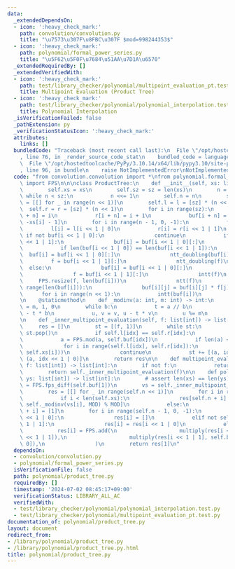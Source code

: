 ```yaml
---
data:
  _extendedDependsOn:
  - icon: ':heavy_check_mark:'
    path: convolution/convolution.py
    title: "\u7573\u307F\u8FBC\u307F $mod=998244353$"
  - icon: ':heavy_check_mark:'
    path: polynomial/formal_power_series.py
    title: "\u5F62\u5F0F\u7684\u51AA\u7D1A\u6570"
  _extendedRequiredBy: []
  _extendedVerifiedWith:
  - icon: ':heavy_check_mark:'
    path: test/library_checker/polynomial/multipoint_evaluation_pt.test.py
    title: Multipoint Evaluation (Product Tree)
  - icon: ':heavy_check_mark:'
    path: test/library_checker/polynomial/polynomial_interpolation.test.py
    title: Polynomial Interpolation
  _isVerificationFailed: false
  _pathExtension: py
  _verificationStatusIcon: ':heavy_check_mark:'
  attributes:
    links: []
  bundledCode: "Traceback (most recent call last):\n  File \"/opt/hostedtoolcache/PyPy/3.10.14/x64/lib/pypy3.10/site-packages/onlinejudge_verify/documentation/build.py\"\
    , line 76, in _render_source_code_stat\n    bundled_code = language.bundle(\n\
    \  File \"/opt/hostedtoolcache/PyPy/3.10.14/x64/lib/pypy3.10/site-packages/onlinejudge_verify/languages/python.py\"\
    , line 96, in bundle\n    raise NotImplementedError\nNotImplementedError\n"
  code: "from convolution.convolution import *\nfrom polynomial.formal_power_series\
    \ import FPS\n\n\nclass ProductTree:\n    def __init__(self, xs: list[int]):\n\
    \        self.xs = xs\n        self.sz = sz = len(xs)\n        n = 1\n       \
    \ while n < sz:\n            n <<= 1\n        self.n = n\n        self.buf = buf\
    \ = [[] for _ in range(n << 1)]\n        self.l = l = [sz] * (n << 1)\n      \
    \  self.r = r = [sz] * (n << 1)\n        for i in range(sz):\n            l[i\
    \ + n] = i\n            r[i + n] = i + 1\n            buf[i + n] = [-xs[i] + 1,\
    \ -xs[i] - 1]\n        for i in range(n - 1, 0, -1):\n            f = []\n   \
    \         l[i] = l[i << 1 | 0]\n            r[i] = r[i << 1 | 1]\n           \
    \ if not buf[i << 1 | 0]:\n                continue\n            if not buf[i\
    \ << 1 | 1]:\n                buf[i] = buf[i << 1 | 0][:]\n                continue\n\
    \            if len(buf[i << 1 | 0]) == len(buf[i << 1 | 1]):\n              \
    \  buf[i] = buf[i << 1 | 0][:]\n                ntt_doubling(buf[i])\n       \
    \         f = buf[i << 1 | 1][:]\n                ntt_doubling(f)\n          \
    \  else:\n                buf[i] = buf[i << 1 | 0][:]\n                ntt_doubling(buf[i])\n\
    \                f = buf[i << 1 | 1][:]\n                intt(f)\n           \
    \     FPS.resize(f, len(buf[i]))\n                ntt(f)\n            for j in\
    \ range(len(buf[i])):\n                buf[i][j] = buf[i][j] * f[j] % MOD\n  \
    \      for i in range(n << 1):\n            intt(buf[i])\n            FPS.shrink(buf[i])\n\
    \n    @staticmethod\n    def _modinv(a: int, m: int) -> int:\n        b, u, v\
    \ = m, 1, 0\n        while b:\n            t = a // b\n            a, b = b, a\
    \ - t * b\n            u, v = v, u - t * v\n        u %= m\n        return u\n\
    \n    def _inner_multipoint_evaluation(self, f: list[int]) -> list[int]:\n   \
    \     res = []\n        st = [(f, 1)]\n        while st:\n            a, idx =\
    \ st.pop()\n            if self.l[idx] == self.r[idx]:\n                continue\n\
    \            a = FPS.mod(a, self.buf[idx])\n            if len(a) <= 64:\n   \
    \             for i in range(self.l[idx], self.r[idx]):\n                    res.append(FPS.eval(a,\
    \ self.xs[i]))\n                continue\n            st += [(a, idx << 1 | 1),\
    \ (a, idx << 1 | 0)]\n        return res\n\n    def multipoint_evaluation(self,\
    \ f: list[int]) -> list[int]:\n        if not f:\n            return [0] * self.sz\n\
    \        return self._inner_multipoint_evaluation(f)\n\n    def polynomial_interpolation(self,\
    \ ys: list[int]) -> list[int]:\n        # assert len(xs) == len(ys)\n        w\
    \ = FPS.fps_diff(self.buf[1])\n        vs = self._inner_multipoint_evaluation(w)\n\
    \        res = [[] for _ in range(self.n << 1)]\n        for i in range(self.n):\n\
    \            if i < len(self.xs):\n                res[self.n + i] = [ys[i] *\
    \ self._modinv(vs[i], MOD) % MOD]\n            else:\n                res[self.n\
    \ + i] = [1]\n        for i in range(self.n - 1, 0, -1):\n            if not self.buf[i\
    \ << 1 | 0]:\n                res[i] = []\n            elif not self.buf[i <<\
    \ 1 | 1]:\n                res[i] = res[i << 1 | 0]\n            else:\n     \
    \           res[i] = FPS.add(\n                    multiply(res[i << 1 | 0], self.buf[i\
    \ << 1 | 1]),\n                    multiply(res[i << 1 | 1], self.buf[i << 1 |\
    \ 0]),\n                )\n        return res[1]\n"
  dependsOn:
  - convolution/convolution.py
  - polynomial/formal_power_series.py
  isVerificationFile: false
  path: polynomial/product_tree.py
  requiredBy: []
  timestamp: '2024-07-02 08:45:17+09:00'
  verificationStatus: LIBRARY_ALL_AC
  verifiedWith:
  - test/library_checker/polynomial/polynomial_interpolation.test.py
  - test/library_checker/polynomial/multipoint_evaluation_pt.test.py
documentation_of: polynomial/product_tree.py
layout: document
redirect_from:
- /library/polynomial/product_tree.py
- /library/polynomial/product_tree.py.html
title: polynomial/product_tree.py
---
```


